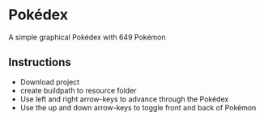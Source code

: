# Pokédex
A simple graphical Pokédex with 649 Pokémon
## Instructions
* Download project
* create buildpath to resource folder
* Use left and right arrow-keys to advance through the Pokédex
* Use the up and down arrow-keys to toggle front and back of Pokémon

